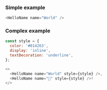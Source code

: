 ### Simple example

```js
<HelloName name="World" />
```

### Complex example

```js
const style = {
  color: '#014263',
  display: 'inline',
  textDecoration: 'underline',
};

<>
  <HelloName name="World" style={style} />, 
  <HelloName name="🍕" style={style} />!
</>
```